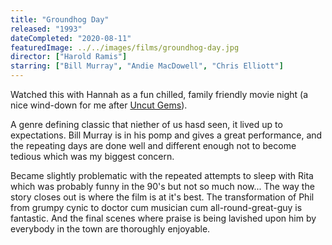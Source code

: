 ```yaml
---
title: "Groundhog Day"
released: "1993"
dateCompleted: "2020-08-11"
featuredImage: ../../images/films/groundhog-day.jpg
director: ["Harold Ramis"]
starring: ["Bill Murray", "Andie MacDowell", "Chris Elliott"]
---
```


Watched this with Hannah as a fun chilled, family friendly movie night (a nice
wind-down for me after [Uncut Gems](../uncut-gems)).


A genre defining classic that niether of us hasd seen, it lived up to
expectations. Bill Murray is in his pomp and gives a great performance, and the
repeating days are done well and different enough not to become tedious which 
was my biggest concern.

Became slightly problematic with the repeated attempts to sleep with Rita which
was probably funny in the 90's but not so much now... The way the story closes
out is where the film is at it's best. The transformation of Phil from grumpy
cynic to doctor cum musician cum all-round-great-guy is fantastic. And the
final scenes where praise is being lavished upon him by everybody in the town
are thoroughly enjoyable.





